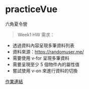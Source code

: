 # practiceVue

六角夏令營

> Week1 HW
需求：
- 透過資料內容呈現多筆資料列表
- 資料來源：https://randomuser.me/
- 需要使用 v-for 呈現多筆資料
- 需要呈現至少 5 個物件內的屬性值
- 嘗試使用 v-on 來進行資料的切換

[作業連結](https://jiangreira.github.io/practiceVue/CampVueHW/Week1.html)